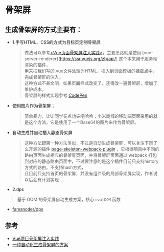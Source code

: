 # 骨架屏

>

## 生成骨架屏的方式主要有：

- 1.手写HTML、CSS的方式为目标页定制骨架屏
  >做法可以参考[<Vue页面骨架屏注入实践>](https://segmentfault.com/a/1190000014832185)，主要思路就是使用 [vue-server-renderer}(https://ssr.vuejs.org/zh/api/) 这个本来用于服务端渲染的插件，  
  用来把我们写的.vue文件处理为HTML，插入到页面模板的挂载点中，完成骨架屏的注入。    
  这种方式不甚文明，如果页面样式改变了，还得改一遍骨架屏，增加了维护成本。  
  骨架屏的样式实现参考 [CodePen](https://codepen.io/janily/pen/rGqQgJ)  
- 使用图片作为骨架屏；
  >简单暴力，让UI同学花点功夫吧哈哈；小米商城的移动端页面采用的就是这个方法，它是使用了一个Base64的图片来作为骨架屏。  
- 自动生成并自动插入静态骨架屏
  >这种方法跟第一种方法类似，不过是自动生成骨架屏，可以关注下饿了么开源的插件 [page-skeleton-webpack-plugin](https://link.juejin.im/?target=https%3A%2F%2Fgithub.com%2FElemeFE%2Fpage-skeleton-webpack-plugin) ，它根据项目中不同的路由页面生成相应的骨架屏页面，并将骨架屏页面通过 webpack 打包到对应的静态路由页面中，不过要注意的是这个插件目前只支持history方式的路由，不支持hash方式，  
  且目前只支持首页的骨架屏，并没有组件级的局部骨架屏实现，作者说以后会有计划实现



- 2.dps

>基于 DOM 的骨架屏自动生成方案，核心 `evalDOM` 函数

  - [famanoder/dps](https://github.com/famanoder/dps)


## 参考
- [Vue项目骨架屏注入实践](https://juejin.im/post/5b79a2786fb9a01a18267362)
- [一种自动化生成骨架屏的方案](https://github.com/Jocs/jocs.github.io/issues/22)
